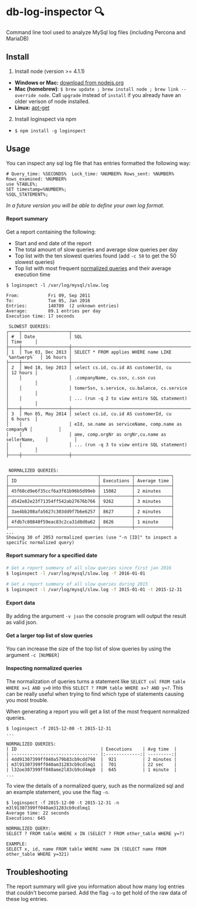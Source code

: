 # db-log-inspector :mag:
Command line tool used to analyze MySql log files (including Percona and MariaDB)

## Install

1. Install node (version >= 4.1.1)
  - **Windows or Mac:** [download from nodejs.org](https://nodejs.org/en/download/)
  - **Mac (homebrew)**: `$ brew update ; brew install node ; brew link --override node`. Call `upgrade` instead of `install` if you already have an older verison of node installed.
  - **Linux:** [apt-get](https://github.com/nodejs/node-v0.x-archive/wiki/Installing-Node.js-via-package-manager#debian-and-ubuntu-based-linux-distributions)

2. Install loginspect via npm
  - `$ npm install -g loginspect`

## Usage

You can inspect any sql log file that has entries formatted the following way:

```
# Query_time: %SECONDS%  Lock_time: %NUMBER% Rows_sent: %NUMBER%  Rows_examined: %NUMBER%
use %TABLE%;
SET timestamp=%NUMBER%;
%SQL_STATEMENT%;
``` 

*In a future version you will be able to define your own log format.*

#### Report summary

Get a report containing the following:
- Start and end date of the report
- The total amount of slow queries and average slow queries per day
- Top list with the ten slowest queries found (add `-c 50` to get the 50 slowest queries)
- Top list with most frequent [normalized queries](#inspecting-normalized-queries) and their average execution time

```
$ loginspect -l /var/log/mysql/slow.log

From:           Fri 09, Sep 2011
To:             Tue 05, Jan 2016
Entries:        140789  (2 unknown entries)
Average:        89.1 entries per day
Execution time: 17 seconds

 SLOWEST QUERIES:
┌────┬──────────────────┬────────────────────────────────────────────────────┬──────────┐
│ #  │ Date             │ SQL                                                │ Time     │
├────┼──────────────────┼────────────────────────────────────────────────────┼──────────┤
│ 1  │ Tue 03, Dec 2013 │ SELECT * FROM applies WHERE name LIKE `%antwerp%`  │ 16 hours │
├────┼──────────────────┼────────────────────────────────────────────────────┼──────────┤
│ 2  │ Wed 18, Sep 2013 │ select cs.id, cu.id AS customerId, cu              │ 12 hours │
│    │                  │ .companyName, cu.ssn, c.ssn cus                    │          │
│    │                  │ tomerSsn, s.service, cu.balance, cs.service        │          │
│    │                  │ ... (run -q 2 to view entire SQL statement)        │          │
├────┼──────────────────┼────────────────────────────────────────────────────┼──────────┤
│ 3  │ Mon 05, May 2014 │ select cs.id, cu.id AS customerId, cu              │ 6 hours  │
│    │                  │ eId, se.name as serviceName, comp.name as companyN │          │
│    │                  │ ame, comp.orgNr as orgNr,cu.name as sellerName,    │          │
│    │                  │ ... (run -q 3 to view entire SQL statement)        │          │
├────┼──────────────────┼────────────────────────────────────────────────────┼──────────┤


 NORMALIZED QUERIES:
┌──────────────────────────────────┬────────────┬──────────────┐
│ ID                               │ Executions │ Average time │
├──────────────────────────────────┼────────────┼──────────────┤
│ 45f60cd9e6f35ccf6a3f61b96b5d99eb │ 15082      │ 2 minutes    │
├──────────────────────────────────┼────────────┼──────────────┤
│ d542e82e23f71354ff542ab27676b766 │ 9262       │ 3 minutes    │
├──────────────────────────────────┼────────────┼──────────────┤
│ 3ae4bb208afa5627c303dd9f7b6e6257 │ 8627       │ 2 minutes    │
├──────────────────────────────────┼────────────┼──────────────┤
│ 4fdb7c80840f59eac83c2ca31d8d0a62 │ 8626       │ 1 minute     │
├──────────────────────────────────┼────────────┼──────────────┤
...
Showing 30 of 2053 normalized queries (use "-n [ID]" to inspect a specific normalized query)
```

#### Report summary for a specified date

```bash
# Get a report summary of all slow queries since first jan 2016
$ loginspect -l /var/log/mysql/slow.log -f 2016-01-01

# Get a report summary of all slow queries during 2015
$ loginspect -l /var/log/mysql/slow.log -f 2015-01-01 -t 2015-12-31
```

#### Export data

By adding the argument `-v json` the console program will output the result as valid json.

#### Get a larger top list of slow queries

You can increase the size of the top list of slow queries by using the argument `-c [NUMBER]` 

#### Inspecting normalized queries

The normalization of queries turns a statement like `SELECT col FROM table WHERE x=1 AND y=0` into this
`SELECT ? FROM table WHERE x=? AND y=?`. This can be really useful when trying to find which type of statements
causing you most trouble.

When generating a report you will get a list of the most frequent normalized queries.

```
$ loginspect -f 2015-12-00 -t 2015-12-31
...

NORMALIZED QUERIES:
| ID                                | Executions    | Avg time  |
| --------------------------------- |:-------------:| ---------:|
| 4dd91307399ff040a579b83cb9cdd798  |  921          | 2 minutes |
| m3l91307399ff040am31283cb9cdlmq1  |  701          | 22 sec    |
| l32oe307399ff040ame2l83cb9cd4mp0  |  645          | 1 minute  |
...
```

To view the details of a normalized query, such as the normalized sql and an example statement, you use the flag `-n`.

```
$ loginspect -f 2015-12-00 -t 2015-12-31 -n m3l91307399ff040am31283cb9cdlmq1
Average time: 22 seconds
Executions: 645

NORMALIZED QUERY:
SELECT ? FROM table WHERE x IN (SELECT ? FROM other_table WHERE y=?)

EXAMPLE:
SELECT x, id, name FROM table WHERE name IN (SELECT name FROM other_table WHERE y=321)
```

## Troubleshooting 

The report summary will give you information about how many log entries that couldn't become parsed. Add the flag `-u` to get hold of the raw data of these log entries.



